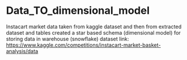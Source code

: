 # Data_TO_dimensional_model
Instacart market data taken from kaggle dataset and then from extracted dataset and tables created a star based schema (dimensional model) for storing data in warehouse (snowflake)
dataset link: https://www.kaggle.com/competitions/instacart-market-basket-analysis/data

